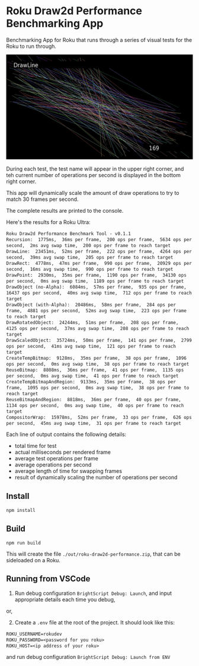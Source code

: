 # Roku Draw2d Performance Benchmarking App

Benchmarking App for Roku that runs through a series of visual tests for the Roku to run through.

![Screenshot](./screenshot.jpg)

During each test, the test name will appear in the upper right corner, and teh current number of operations per second is displayed in the bottom right corner.

This app will dynamically scale the amount of draw operations to try to match 30 frames per second.

The complete results are printed to the console.

Here's the results for a Roku Ultra:

```
Roku Draw2d Performance Benchmark Tool - v0.1.1
Recursion:  1775ms,  36ms per frame,  200 ops per frame,  5634 ops per second,  2ms avg swap time,  200 ops per frame to reach target
DrawLine:  23451ms,  52ms per frame,  222 ops per frame,  4264 ops per second,  39ms avg swap time,  205 ops per frame to reach target
DrawRect:  4778ms,  47ms per frame,  990 ops per frame,  20929 ops per second,  16ms avg swap time,  990 ops per frame to reach target
DrawPoint:  2930ms,  35ms per frame,  1190 ops per frame,  34130 ops per second,  0ms avg swap time,  1189 ops per frame to reach target
DrawObject (no-Alpha):  6084ms,  57ms per frame,  935 ops per frame,  16437 ops per second,  40ms avg swap time,  712 ops per frame to reach target
DrawObject (with-Alpha):  20486ms,  58ms per frame,  284 ops per frame,  4881 ops per second,  52ms avg swap time,  223 ops per frame to reach target
DrawRotatedObject:  24244ms,  51ms per frame,  208 ops per frame,  4125 ops per second,  37ms avg swap time,  208 ops per frame to reach target
DrawScaledObject:  35724ms,  50ms per frame,  141 ops per frame,  2799 ops per second,  41ms avg swap time,  121 ops per frame to reach target
CreateTempBitmap:  9128ms,  35ms per frame,  38 ops per frame,  1096 ops per second,  0ms avg swap time,  38 ops per frame to reach target
ReuseBitmap:  8808ms,  36ms per frame,  41 ops per frame,  1135 ops per second,  0ms avg swap time,  41 ops per frame to reach target
CreateTempBitmapAndRegion:  9133ms,  35ms per frame,  38 ops per frame,  1095 ops per second,  0ms avg swap time,  38 ops per frame to reach target
ReuseBitmapAndRegion:  8818ms,  36ms per frame,  40 ops per frame,  1134 ops per second,  0ms avg swap time,  40 ops per frame to reach target
CompositorWrap:  15978ms,  52ms per frame,  33 ops per frame,  626 ops per second,  45ms avg swap time,  31 ops per frame to reach target
```

Each line of output contains the following details:

- total time for test
- actual milliseconds per rendered frame
- average test operations per frame
- average operations per second
- average length of time for swapping frames
- result of dynamically scaling the number of operations per second

## Install

```
npm install
```

## Build

```
npm run build
```

This will create the file `./out/roku-draw2d-performance.zip`, that can be sideloaded on a Roku.

## Running from VSCode

1. Run debug configuration `BrightScript Debug: Launch`, and input appropriate details each time you debug,

or,

2. Create a `.env` file at the root of the project. It should look like this:

```
ROKU_USERNAME=rokudev
ROKU_PASSWORD=<password for you roku>
ROKU_HOST=<ip address of your roku>
```

and run debug configuration `BrightScript Debug: Launch from ENV`
